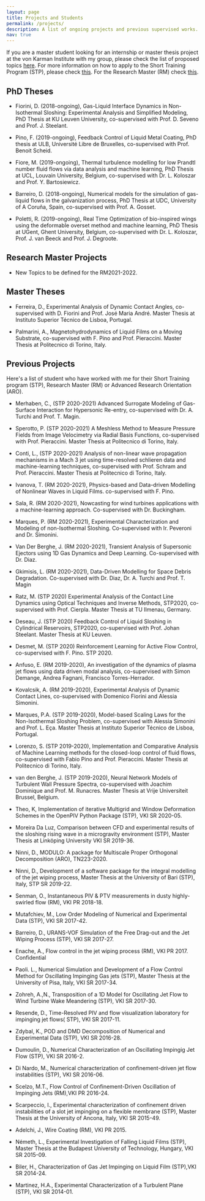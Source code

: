 ```yaml
---
layout: page
title: Projects and Students
permalink: /projects/
description: A list of ongoing projects and previous supervised works. 
nav: true
---
```


If you are a master student looking for an internship 
or master thesis project at the von Karman Institute with my group, please check the list of
proposed topics [here](https://mendezvki.github.io/assets/pdf/Proposal_STP_Mendez_2021.pdf).
For more information on how to apply to the Short Training Program (STP), please check [this](https://www.vki.ac.be/index.php/short-training-program).
For the Research Master (RM) check [this](https://www.vki.ac.be/index.php/research-master-in-fluid-dynamics). 

PhD Theses 
---

- Fiorini, D. (2018-ongoing), Gas-Liquid Interface Dynamics in Non-Isothermal Sloshing: Experimental Analysis and Simplified Modeling, 
  PhD Thesis at KU Leuven University, co-supervised with Prof. D. Seveno and Prof. J. Steelant.

- Pino, F. (2019-ongoing), Feedback Control of Liquid Metal Coating, PhD thesis at ULB,
  Université Libre de Bruxelles, co-supervised with Prof. Benoit Scheid.

- Fiore, M. (2019-ongoing), Thermal turbulence modelling for low Prandtl number fluid flows via data analysis 
  and machine learning, PhD Thesis at UCL, Louvain University, Belgium, co-supervised with Dr. L. Koloszar and Prof. Y. Bartosiewicz.
  
- Barreiro, D. (2018-ongoing), Numerical models for the simulation of gas-liquid flows in the galvanization process,
  PhD Thesis at UDC,  University of A Coruña, Spain, co-supervised with Prof. A. Gosset.
  
- Poletti, R. (2019-ongoing), Real Time Optimization of bio-inspired wings using the deformable overset method and machine learning,
  PhD Thesis at UGent,  Ghent University, Belgium, co-supervised with Dr. L. Koloszar, Prof. J. van Beeck and Prof. J. Degroote.
  
  
Research Master Projects 
---

- New Topics to be defined for the RM2021-2022.

  
Master Theses 
---

- Ferreira, D., Experimental Analysis of Dynamic Contact Angles,  co-supervised with D. Fiorini and Prof. José Maria André. Master Thesis at Instituto Superior Técnico de Lisboa, Portugal.

- Palmarini, A., Magnetohydrodynamics of Liquid Films on a Moving Substrate,  co-supervised with F. Pino and Prof. Pieraccini. Master Thesis at Politecnico di Torino, Italy.


Previous Projects 
---

Here's a list of student who have worked with me for their 
Short Training program (STP), Research Master (RM) or Advanced Research Orientation (ARO).

- Merhaben, C., (STP 2020-2021) Advanced Surrogate Modeling of Gas-Surface Interaction for Hypersonic Re-entry, co-supervised with Dr. A. Turchi and Prof. T. Magin.

- Sperotto, P. (STP 2020-2021) A Meshless Method to Measure Pressure Fields from Image Velocimetry via Radial Basis Functions, co-supervised with Prof. Pieraccini. Master Thesis at Politecnico di Torino, Italy.

- Conti, L., (STP 2020-2021) Analysis of non-linear wave propagation mechanisms in a Mach 3 jet using time-resolved schlieren data and machine-learning techniques, co-supervised with Prof. Schram and Prof. Pieraccini. Master Thesis at Politecnico di Torino, Italy.

- Ivanova, T. (RM 2020-2021), Physics-based and Data-driven Modelling of Nonlinear Waves in Liquid Films. co-supervised with F. Pino.		

- Sala, R. (RM 2020-2021), Nowcasting for wind turbines applications with a machine-learning approach. Co-supervised with Dr. Buckingham.

- Marques, P. (RM 2020-2021), Experimental Characterization and Modeling of non-Isothermal Sloshing. Co-supervised with Ir. Peveroni and Dr. Simonini.

- Van Der Berghe, J. (RM 2020-2021), Transient Analysis of Supersonic Ejectors using 1D Gas Dynamics and Deep Learning. Co-supervised with Dr. Diaz.

- Gkimisis, L. (RM 2020-2021), Data-Driven Modelling for Space Debris Degradation. Co-supervised with Dr. Diaz, Dr. A. Turchi and Prof. T. Magin

- Ratz, M. (STP 2020) Experimental Analysis of the Contact Line Dynamics using Optical Techniques and Inverse Methods, STP2020, co-supervised with Prof. Cierpla. Master Thesis at TU Ilmenau, Germany.

- Deseau, J. (STP 2020) Feedback Control of Liquid Sloshing in Cylindrical Reservoirs, STP2020, co-supervised with Prof. Johan Steelant. Master Thesis at KU Leuven.

- Desmet, M. (STP 2020) Reinforcement Learning for Active Flow Control, co-supervised with F. Pino. STP 2020. 

- Anfuso, E. (RM 2019-2020), An investigation of the dynamics of plasma jet flows using data driven modal analysis, co-supervised with Simon Demange, Andrea Fagnani, Francisco Torres-Herrador.

- Kovalcsik, A. (RM 2019-2020), Experimental Analysis of Dynamic Contact Lines,  co-supervised with Domenico Fiorini and Alessia Simonini.

- Marques, P.A. (STP 2019-2020), Model-based Scaling Laws for the Non-Isothermal Sloshing Problem,
  co-supervised with Alessia Simonini and Prof. L. Eça. Master Thesis at Instituto Superior Técnico de Lisboa, Portugal.

- Lorenzo, S. (STP 2019-2020), Implementation and Comparative Analysis of Machine Learning methods for the closed-loop control of fluid flows,
  co-supervised with Fabio Pino and Prof. Pieraccini. Master Thesis at Politecnico di Torino, Italy.

- van den Berghe, J. (STP 2019-2020), Neural Network Models of Turbulent Wall Pressure Spectra, co-supervised with
  Joachim Dominique and Prof. M. Runacres. Master Thesis at Vrije Universiteit Brussel, Belgium.

- Theo, K, Implementation of iterative Multigrid and Window Deformation Schemes 
   in the OpenPIV Python Package (STP), VKI SR 2020-05.

- Moreira Da Luz, Comparison between CFD and 
  experimental results of the sloshing rising wave 
  in a microgravity environment (STP), Master Thesis at Linköping University  VKI SR 2019-36.

- Ninni, D., MODULO: A package for Multiscale Proper Orthogonal Decomposition (ARO), TN223-2020.

- Ninni, D., Development of a software package for the integral modelling of the jet wiping process, 
  Master Thesis at the University of Bari (STP), Italy, STP SR 2019-22.

- Senman, O., Instantaneous PIV & PTV measurements 
   in dusty highly-swirled flow (RM), VKI PR 2018-18.

- Mutafchiev, M., Low Order Modeling of Numerical 
 and Experimental Data (STP), VKI SR 2017-42.

- Barreiro, D., URANS-VOF Simulation of the Free 
  Drag-out and the Jet Wiping Process (STP), VKI SR 2017-27.

- Enache, A., Flow control in the jet wiping process (RM), VKI PR 2017. Confidential

- Paoli. L., Numerical Simulation and Development of a Flow Control 
   Method for  Oscillating Impinging Gas jets (STP),
   Master Thesis at the University of Pisa, Italy, VKI SR 2017-34.

- Zohreh, A.,N., Transposition of a 1D Model for 
  Oscillating Jet Flow to Wind Turbine Wake 
  Meandering (STP), VKI SR 2017-30.

- Resende, D., Time-Resolved PIV and flow 
  visualization laboratory for impinging jet 
  flows( STP), VKI SR 2017-11.

- Zdybal, K., POD and DMD Decomposition of 
  Numerical and Experimental Data (STP), VKI SR 2016-28.

- Dumoulin, D., Numerical Characterization 
  of an Oscillating Impingig Jet Flow (STP), VKI SR 2016-2.

- Di Nardo, M., Numerical characterization 
  of confinement-driven jet flow instabilities (STP), VKI SR 2016-06.

- Scelzo, M.T., Flow Control of Confinement-Driven 
  Oscillation of Impinging Jets (RM),VKI PR 2016-24.

- Scarpeccio, I., Experimental characterization 
 of confinement driven instabilities of a slot 
  jet impinging on a flexible membrane (STP), 
  Master Thesis at the University of Ancona, Italy, VKI SR 2015-49.

- Adelchi, J., Wire Coating (RM), VKI PR 2015. 

- Németh, L., Experimental Investigation of 
  Falling Liquid Films (STP), Master Thesis at the Budapest University of Technology, Hungary, VKI SR 2015-09.

- Biler, H., Characterization of Gas Jet Impinging on Liquid Film (STP),VKI SR 2014-24.

- Martinez, H.A., Experimental Characterization of a Turbulent Plane (STP), VKI SR 2014-01.
  
